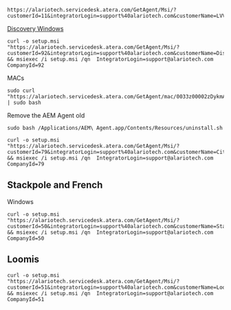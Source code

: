 ```
https://alariotech.servicedesk.atera.com/GetAgent/Msi/?customerId=11&integratorLogin=support%40alariotech.com&customerName=LVVS
```

[Discovery Windows](https://alariotech.servicedesk.atera.com/GetAgent/Msi/?customerId=92&integratorLogin=support%40alariotech.com&customerName=Discovery%20Bicycle%20Tours)
```
curl -o setup.msi "https://alariotech.servicedesk.atera.com/GetAgent/Msi/?customerId=92&integratorLogin=support%40alariotech.com&customerName=Discovery%20Bicycle%20Tours" && msiexec /i setup.msi /qn  IntegratorLogin=support@alariotech.com CompanyId=92
```

MACs
```
sudo curl "https://alariotech.servicedesk.atera.com/GetAgent/mac/0033z00002zDykmAAC/92" | sudo bash
```

Remove the AEM Agent old 
```
sudo bash /Applications/AEM\ Agent.app/Contents/Resources/uninstall.sh
```


```
curl -o setup.msi "https://alariotech.servicedesk.atera.com/GetAgent/Msi/?customerId=79&integratorLogin=support%40alariotech.com&customerName=Citizen%20Cider" && msiexec /i setup.msi /qn  IntegratorLogin=support@alariotech.com CompanyId=79
```

## Stackpole and French
Windows
```
curl -o setup.msi "https://alariotech.servicedesk.atera.com/GetAgent/Msi/?customerId=50&integratorLogin=support%40alariotech.com&customerName=Stackpole%20%26%20French%20Law%20Offices" && msiexec /i setup.msi /qn  IntegratorLogin=support@alariotech.com CompanyId=50
```

## Loomis
```
curl -o setup.msi "https://alariotech.servicedesk.atera.com/GetAgent/Msi/?customerId=51&integratorLogin=support%40alariotech.com&customerName=Loomis%20Property%20Service" && msiexec /i setup.msi /qn  IntegratorLogin=support@alariotech.com CompanyId=51
```
